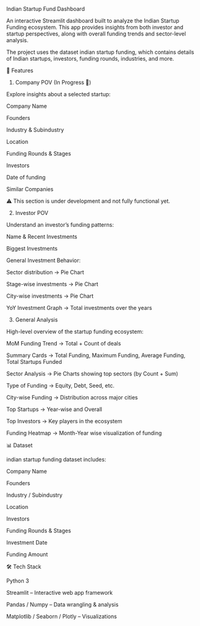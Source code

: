 Indian Startup Fund Dashboard

An interactive Streamlit dashboard built to analyze the Indian Startup Funding ecosystem.
This app provides insights from both investor and startup perspectives, along with overall funding trends and sector-level analysis.

The project uses the dataset indian startup funding, which contains details of Indian startups, investors, funding rounds, industries, and more.

🚀 Features
1. Company POV (In Progress 🚧)

Explore insights about a selected startup:

Company Name

Founders

Industry & Subindustry

Location

Funding Rounds & Stages

Investors

Date of funding

Similar Companies

⚠️ This section is under development and not fully functional yet.

2. Investor POV

Understand an investor’s funding patterns:

Name & Recent Investments

Biggest Investments

General Investment Behavior:

Sector distribution → Pie Chart

Stage-wise investments → Pie Chart

City-wise investments → Pie Chart

YoY Investment Graph → Total investments over the years

3. General Analysis

High-level overview of the startup funding ecosystem:

MoM Funding Trend → Total + Count of deals

Summary Cards → Total Funding, Maximum Funding, Average Funding, Total Startups Funded

Sector Analysis → Pie Charts showing top sectors (by Count + Sum)

Type of Funding → Equity, Debt, Seed, etc.

City-wise Funding → Distribution across major cities

Top Startups → Year-wise and Overall

Top Investors → Key players in the ecosystem

Funding Heatmap → Month-Year wise visualization of funding

📊 Dataset

indian startup funding dataset includes:

Company Name

Founders

Industry / Subindustry

Location

Investors

Funding Rounds & Stages

Investment Date

Funding Amount

🛠️ Tech Stack

Python 3

Streamlit – Interactive web app framework

Pandas / Numpy – Data wrangling & analysis

Matplotlib / Seaborn / Plotly – Visualizations
